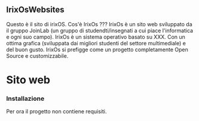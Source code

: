 IrixOsWebsites
--------------

Questo è il sito di irixOS. Cos'è IrixOs ??? IrixOs è un sito web sviluppato da il gruppo JoinLab (un gruppo di studendti/insegnati a cui piace l'informatica e ogni suo campo).
IrixOs è un sistema operativo basato su XXX. Con un ottima grafica (sviluppata dai migliori studenti del settore multimediale) e del buon gusto. IrixOs si prefigge come un progetto completamente Open Source e customizzabile.

Sito web
========
### Installazione ###
Per ora il progetto non contiene requisiti.
